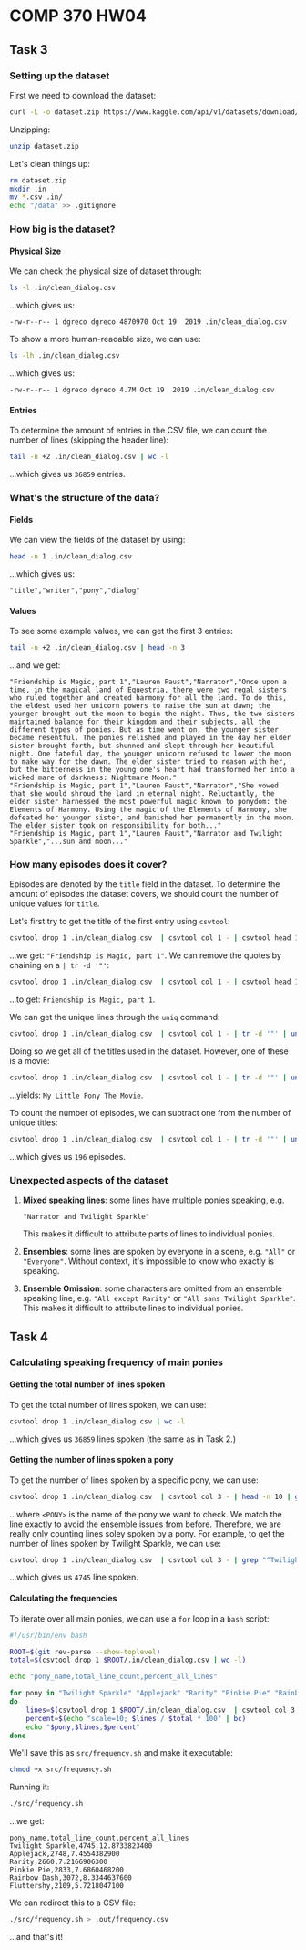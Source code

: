 # COMP 370 HW04

## Task 3

### Setting up the dataset

First we need to download the dataset:

```sh
curl -L -o dataset.zip https://www.kaggle.com/api/v1/datasets/download/liury123/my-little-pony-transcript
```

Unzipping:

```sh
unzip dataset.zip
```

Let's clean things up:

```sh
rm dataset.zip
mkdir .in
mv *.csv .in/
echo "/data" >> .gitignore
```

### How big is the dataset?

#### Physical Size

We can check the physical size of dataset through:

```sh
ls -l .in/clean_dialog.csv
```

...which gives us:

```
-rw-r--r-- 1 dgreco dgreco 4870970 Oct 19  2019 .in/clean_dialog.csv
```

To show a more human-readable size, we can use:

```sh
ls -lh .in/clean_dialog.csv
```

...which gives us:

```
-rw-r--r-- 1 dgreco dgreco 4.7M Oct 19  2019 .in/clean_dialog.csv
```

#### Entries

To determine the amount of entries in the CSV file, we can count the number of lines
(skipping the header line):

```sh
tail -n +2 .in/clean_dialog.csv | wc -l
```

...which gives us `36859` entries.

### What's the structure of the data?

#### Fields

We can view the fields of the dataset by using:

```sh
head -n 1 .in/clean_dialog.csv
```

...which gives us:

```
"title","writer","pony","dialog"
```

#### Values

To see some example values, we can get the first 3 entries:

```sh
tail -n +2 .in/clean_dialog.csv | head -n 3
```

...and we get:

```
"Friendship is Magic, part 1","Lauren Faust","Narrator","Once upon a time, in the magical land of Equestria, there were two regal sisters who ruled together and created harmony for all the land. To do this, the eldest used her unicorn powers to raise the sun at dawn; the younger brought out the moon to begin the night. Thus, the two sisters maintained balance for their kingdom and their subjects, all the different types of ponies. But as time went on, the younger sister became resentful. The ponies relished and played in the day her elder sister brought forth, but shunned and slept through her beautiful night. One fateful day, the younger unicorn refused to lower the moon to make way for the dawn. The elder sister tried to reason with her, but the bitterness in the young one's heart had transformed her into a wicked mare of darkness: Nightmare Moon."
"Friendship is Magic, part 1","Lauren Faust","Narrator","She vowed that she would shroud the land in eternal night. Reluctantly, the elder sister harnessed the most powerful magic known to ponydom: the Elements of Harmony. Using the magic of the Elements of Harmony, she defeated her younger sister, and banished her permanently in the moon. The elder sister took on responsibility for both..."
"Friendship is Magic, part 1","Lauren Faust","Narrator and Twilight Sparkle","...sun and moon..."
```

### How many episodes does it cover?

Episodes are denoted by the `title` field in the dataset.
To determine the amount of episodes the dataset covers, we should count the number of unique values for `title`.

Let's first try to get the title of the first entry using `csvtool`:

```sh
csvtool drop 1 .in/clean_dialog.csv  | csvtool col 1 - | csvtool head 1 -
```

...we get: `"Friendship is Magic, part 1"`. We can remove the quotes by chaining on a `| tr -d '"'`:

```sh
csvtool drop 1 .in/clean_dialog.csv  | csvtool col 1 - | csvtool head 1 - | tr -d '"'
```

...to get: `Friendship is Magic, part 1`.

We can get the unique lines through the `uniq` command:

```sh
csvtool drop 1 .in/clean_dialog.csv  | csvtool col 1 - | tr -d '"' | uniq
```

Doing so we get all of the titles used in the dataset. However, one of these is a movie:

```sh
csvtool drop 1 .in/clean_dialog.csv  | csvtool col 1 - | tr -d '"' | uniq | grep "Movie"
```

...yields: `My Little Pony The Movie`.

To count the number of episodes, we can subtract one from the number of unique titles:

```sh
csvtool drop 1 .in/clean_dialog.csv  | csvtool col 1 - | tr -d '"' | uniq | wc -l | awk '{print $1-1}'
```

...which gives us `196` episodes.

### Unexpected aspects of the dataset

1. **Mixed speaking lines**: some lines have multiple ponies speaking, e.g.

    ```
    "Narrator and Twilight Sparkle"
    ```

    This makes it difficult to attribute parts of lines to individual ponies.

2. **Ensembles**: some lines are spoken by everyone in a scene,
   e.g. `"All"` or `"Everyone"`. Without context, it's impossible to know who
   exactly is speaking.

3. **Ensemble Omission**: some characters are omitted from an ensemble speaking line, e.g.
   `"All except Rarity"` or `"All sans Twilight Sparkle"`.
   This makes it difficult to attribute lines to individual ponies.

## Task 4

### Calculating speaking frequency of main ponies

#### Getting the total number of lines spoken

To get the total number of lines spoken, we can use:

```sh
csvtool drop 1 .in/clean_dialog.csv | wc -l
```

...which gives us `36859` lines spoken (the same as in Task 2.)

#### Getting the number of lines spoken a pony

To get the number of lines spoken by a specific pony, we can use:

```sh
csvtool drop 1 .in/clean_dialog.csv  | csvtool col 3 - | head -n 10 | grep "^<PONY>$" | wc -l
```

...where `<PONY>` is the name of the pony we want to check. We match the line
exactly to avoid the ensemble issues from before. Therefore, we are really only
counting lines soley spoken by a pony. For example, to get the number of lines
spoken by Twilight Sparkle, we can use:

```sh
csvtool drop 1 .in/clean_dialog.csv  | csvtool col 3 - | grep "^Twilight Sparkle$" | wc -l
```

...which gives us `4745` line spoken.

#### Calculating the frequencies

To iterate over all main ponies, we can use a `for` loop in a `bash` script:

```sh
#!/usr/bin/env bash

ROOT=$(git rev-parse --show-toplevel)
total=$(csvtool drop 1 $ROOT/.in/clean_dialog.csv | wc -l)

echo "pony_name,total_line_count,percent_all_lines"

for pony in "Twilight Sparkle" "Applejack" "Rarity" "Pinkie Pie" "Rainbow Dash" "Fluttershy"
do
    lines=$(csvtool drop 1 $ROOT/.in/clean_dialog.csv  | csvtool col 3 - | grep "^$pony$" | wc -l)
    percent=$(echo "scale=10; $lines / $total * 100" | bc)
    echo "$pony,$lines,$percent"
done
```

We'll save this as `src/frequency.sh` and make it executable:

```sh
chmod +x src/frequency.sh
```

Running it:

```sh
./src/frequency.sh
```

...we get:

```
pony_name,total_line_count,percent_all_lines
Twilight Sparkle,4745,12.8733823400
Applejack,2748,7.4554382900
Rarity,2660,7.2166906300
Pinkie Pie,2833,7.6860468200
Rainbow Dash,3072,8.3344637600
Fluttershy,2109,5.7218047100
```

We can redirect this to a CSV file:

```sh
./src/frequency.sh > .out/frequency.csv
```

...and that's it!
